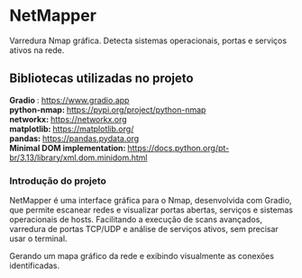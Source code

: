# NetMapper
Varredura Nmap gráfica. Detecta sistemas operacionais, portas e serviços ativos na rede.

## Bibliotecas utilizadas no projeto

<strong> Gradio </strong>: https://www.gradio.app
<br>
<strong> python-nmap: </strong> https://pypi.org/project/python-nmap
<br>
<strong> networkx: </strong> https://networkx.org
<br> 
<strong>matplotlib: </strong> https://matplotlib.org/
<br>
<strong> pandas: </strong> https://pandas.pydata.org
<br>
<strong> Minimal DOM implementation: </strong> https://docs.python.org/pt-br/3.13/library/xml.dom.minidom.html

### Introdução do projeto

<p> NetMapper é uma interface gráfica para o Nmap, desenvolvida com Gradio, que permite escanear redes e visualizar portas abertas, serviços e sistemas operacionais de hosts. Facilitando a execução de scans avançados, varredura de portas TCP/UDP e análise de serviços ativos, sem precisar usar o terminal.

Gerando um mapa gráfico da rede e exibindo visualmente as conexões identificadas.</p>
